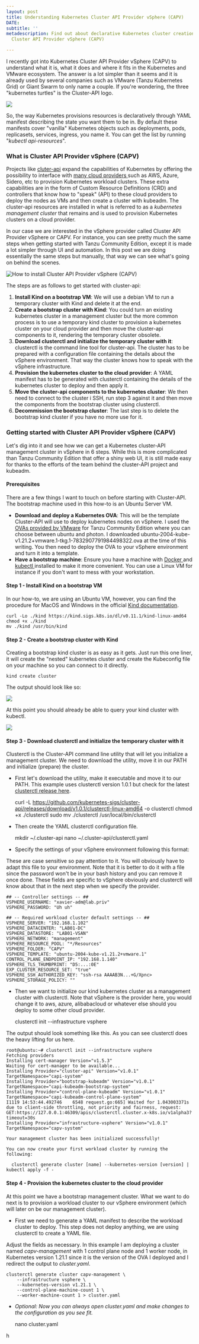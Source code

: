 ```yaml
---
layout: post
title: Understanding Kubernetes Cluster API Provider vSphere (CAPV)
DATE: 
subtitle: ''
metadescription: Find out about declarative Kubernetes cluster creation with Kubernetes
  Cluster API Provider vSphere (CAPV)

---
```

I recently got into Kubernetes Cluster API Provider vSphere (CAPV) to understand what it is, what it does and where it fits in the Kubernetes and VMware ecosystem. The answer is a lot simpler than it seems and it is already used by several companies such as VMware (Tanzu Kubernetes Grid) or Giant Swarm to only name a couple. If you're wondering, the three "kubernetes turtles" is the Cluster-API logo.

![](/img/capv-banner.png)

So, the way Kubernetes provisions resources is declaratively through YAML manifest describing the state you want them to be in. By default these manifests cover "vanilla" Kubernetes objects such as deployments, pods, replicasets, services, ingress, you name it. You can get the list by running "_kubectl api-resources_". 

### What is Cluster API Provider vSphere (CAPV)

Projects like [cluter-api](https://cluster-api.sigs.k8s.io/) expand the capabilities of Kubernetes by offering the possibility to interface with [many cloud providers ](https://cluster-api.sigs.k8s.io/reference/providers.html)such as AWS, Azure, Sidero, etc to provision Kubernetes workload clusters. These extra capabilities are in the form of Custom Resource Definitions (CRD) and controllers that know how to "speak" (API) to these cloud providers to deploy the nodes as VMs and then create a cluster with kubeadm. The cluster-api resources are installed in what is referred to as a _kubernetes management cluster_ that remains and is used to provision Kubernetes clusters on a cloud provider.

In our case we are interested in the vSphere provider called Cluster API Provider vSphere or CAPV. For instance, you can see pretty much the same steps when getting started with Tanzu Community Edition, except it is made a lot simpler through UI and automation. In this post we are doing essentially the same steps but manually, that way we can see what's going on behind the scenes.

![How to install Cluster API Provider vSphere (CAPV)](/img/capv-diagram_1.png)

The steps are as follows to get started with cluster-api:

1. **Install Kind on a bootstrap VM**: We will use a debian VM to run a temporary cluster with Kind and delete it at the end. 
2. **Create a bootstrap cluster with Kind**: You could turn an existing kubernetes cluster in a management cluster but the more common process is to use a temporary kind cluster to provision a kubernetes cluster on your cloud provider and then move the cluster-api components to it, rendering the temporary cluster obsolete.
3. **Download clusterctl and initialize the temporary cluster with it**: clusterctl is the command line tool for cluster-api. The cluster has to be prepared with a configuration file containing the details about the vSphere environment. That way the cluster knows how to speak with the vSphere infrastructure.
4. **Provision the kubernetes cluster to the cloud provider**: A YAML manifest has to be generated with clusterctl containing the details of the kubernetes cluster to deploy and then apply it.
5. **Move the cluster-api components to the kubernetes cluster**: We then need to connect to the cluster i SSH, run step 3 against it and then move the components from the bootstrap cluster using clusterctl.
6. **Decommission the bootstrap cluster**: The last step is to delete the bootstrap kind cluster if you have no more use for it.

### Getting started with Cluster API Provider vSphere (CAPV)

Let's dig into it and see how we can get a Kubernetes cluster-API management cluster in vSphere in 6 steps. While this is more complicated than Tanzu Community Edition that offer a shiny web UI, it is still made easy for thanks to the efforts of the team behind the cluster-API project and kubeadm.

#### Prerequisites

There are a few things I want to touch on before starting with Cluster-API. The bootstrap machine used in this how-to is an Ubuntu Server VM.

* **Download and deploy a Kubernetes OVA**: This will be the template Cluster-API will use to deploy kubernetes nodes on vSphere. I used the [OVAs provided by VMware](https://customerconnect.vmware.com/downloads/get-download?downloadGroup=TCE-090) for Tanzu Community Edition where you can choose between ubuntu and photon. I downloaded ubuntu-2004-kube-v1.21.2+vmware.1-tkg.1-7832907791984498322.ova at the time of this writing. You then need to deploy the OVA to your vSphere environment and turn it into a template.
* **Have a bootstrap machine**: Ensure you have a machine with [Docker ](https://docs.docker.com/engine/install/)and [kubectl ](https://kubernetes.io/docs/tasks/tools/)installed to make it more convenient. You can use a Linux VM for instance if you don't want to mess with your workstation. 

#### Step 1 - Install Kind on a bootstrap VM

In our how-to, we are using an Ubuntu VM, however, you can find the procedure for MacOS and Windows in the official [Kind documentation](https://kind.sigs.k8s.io/docs/user/quick-start/#interacting-with-your-cluster).

    curl -Lo ./kind https://kind.sigs.k8s.io/dl/v0.11.1/kind-linux-amd64
    chmod +x ./kind
    mv ./kind /usr/bin/kind

#### Step 2 - Create a bootstrap cluster with Kind

Creating a bootstrap kind cluster is as easy as it gets. Just run this one liner, it will create the "nested" kubernetes cluster and create the Kubeconfig file on your machine so you can connect to it directly.

    kind create cluster

The output should look like so:

![](/img/capv-1.png)

At this point you should already be able to query your kind cluster with kubectl.

![](/img/capv-2.png)

#### Step 3 - Download clusterctl and initialize the temporary cluster with it

Clusterctl is the Cluster-API command line utility that will let you initialize a management cluster. We need to download the utility, move it in our PATH and initialize (prepare) the cluster.

* First let's download the utility, make it executable and move it to our PATH. This example uses clusterctl version 1.0.1 but check for the latest [clusterctl release here](https://github.com/kubernetes-sigs/cluster-api/releases).

    curl -L https://github.com/kubernetes-sigs/cluster-api/releases/download/v1.0.1/clusterctl-linux-amd64 -o clusterctl
    chmod +x ./clusterctl
    sudo mv ./clusterctl /usr/local/bin/clusterctl

* Then create the YAML clusterctl configuration file.

    mkdir ~/.cluster-api
    nano ~/.cluster-api/clusterctl.yaml

* Specify the settings of your vSphere environment following this format:

These are case sensitive so pay attention to it. You will obviously have to adapt this file to your environment. Note that it is better to do it with a file since the password won't be in your bash history and you can remove it once done. These fields are specific to vSphere obviously and clusterctl will know about that in the next step when we specify the provider.

    ## -- Controller settings -- ##
    VSPHERE_USERNAME: "xavier-adm@lab.priv"
    VSPHERE_PASSWORD: "Uh uh"
    
    ## -- Required workload cluster default settings -- ##
    VSPHERE_SERVER: "192.168.1.102"
    VSPHERE_DATACENTER: "LAB01-DC"
    VSPHERE_DATASTORE: "LAB01-VSAN"
    VSPHERE_NETWORK: "management"
    VSPHERE_RESOURCE_POOL: "*/Resources" 
    VSPHERE_FOLDER: "CAPV" 
    VSPHERE_TEMPLATE: "ubuntu-2004-kube-v1.21.2+vmware.1"
    CONTROL_PLANE_ENDPOINT_IP: "192.168.1.140" 
    VSPHERE_TLS_THUMBPRINT: "D5:...:0E"
    EXP_CLUSTER_RESOURCE_SET: "true" 
    VSPHERE_SSH_AUTHORIZED_KEY: "ssh-rsa AAAAB3N...+G/Xpnc>
    VSPHERE_STORAGE_POLICY: "" 

* Then we want to initialize our kind kubernetes cluster as a management cluster with clusterctl. Note that vSphere is the provider here, you would change it to aws, azure, alibabacloud or whatever else should you deploy to some other cloud provider.

    clusterctl init --infrastructure vsphere

The output should look something like this. As you can see clusterctl does the heavy lifting for us here.

    root@ubuntu:~# clusterctl init --infrastructure vsphere
    Fetching providers
    Installing cert-manager Version="v1.5.3"
    Waiting for cert-manager to be available...
    Installing Provider="cluster-api" Version="v1.0.1" TargetNamespace="capi-system"
    Installing Provider="bootstrap-kubeadm" Version="v1.0.1" TargetNamespace="capi-kubeadm-bootstrap-system"
    Installing Provider="control-plane-kubeadm" Version="v1.0.1" TargetNamespace="capi-kubeadm-control-plane-system"
    I1119 14:53:44.492746    6548 request.go:665] Waited for 1.043003371s due to client-side throttling, not priority and fairness, request: GET:https://127.0.0.1:46309/apis/clusterctl.cluster.x-k8s.io/v1alpha3?timeout=30s
    Installing Provider="infrastructure-vsphere" Version="v1.0.1" TargetNamespace="capv-system"
    
    Your management cluster has been initialized successfully!
    
    You can now create your first workload cluster by running the following:
    
      clusterctl generate cluster [name] --kubernetes-version [version] | kubectl apply -f -
    

#### Step 4 - Provision the kubernetes cluster to the cloud provider

At this point we have a bootstrap management cluster. What we want to do next is to provision a workload cluster to our vSphere environment (which will later on be our management cluster).

* First we need to generate a YAML manifest to describe the workload cluster to deploy. This step does not deploy anything, we are using clusterctl to create a YAML file.

Adjust the fields as necessary. In this example I am deploying a cluster named _capv-management_ with 1 control plane node and 1 worker node, in Kubernetes version 1.21.1 since it is the version of the OVA I deployed and I redirect the output to _cluster.yaml_.

    clusterctl generate cluster capv-management \
        --infrastructure vsphere \
        --kubernetes-version v1.21.1 \
        --control-plane-machine-count 1 \
        --worker-machine-count 1 > cluster.yaml

* _Optional: Now you can always open cluster.yaml and make changes to the configuration as you see fit._

    nano cluster.yaml

h